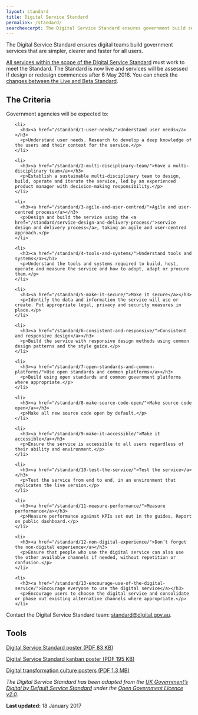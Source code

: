 ```yaml
---
layout: standard
title: Digital Service Standard
permalink: /standard/
searchexcerpt: The Digital Service Standard ensures government build services that are simpler, clearer and faster for all users.
---
```


The Digital Service Standard ensures digital teams build government services that are simpler, clearer and faster for all users.

[All services within the scope of the Digital Service Standard](/standard/scope-of-standard/) must work to meet the Standard. The Standard is now live and services will be assessed if design or redesign commences after 6 May 2016. You can check the [changes between the Live and Beta Standard](/standard/changes-to-standard/).


<div class="dss-criteria-page-list">

  <h2>The Criteria</h2>
  <p>Government agencies will be expected to:</p>
  <ol>
  
    <li>
      <h3><a href="/standard/1-user-needs/">Understand user needs</a></h3>
      <p>Understand user needs. Research to develop a deep knowledge of the users and their context for the service.</p>
    </li>
    
    <li>
      <h3><a href="/standard/2-multi-disciplinary-team/">Have a multi-disciplinary team</a></h3>
      <p>Establish a sustainable multi-disciplinary team to design, build, operate and iterate the service, led by an experienced product manager with decision-making responsibility.</p>
    </li>
    
    <li>
      <h3><a href="/standard/3-agile-and-user-centred/">Agile and user-centred process</a></h3>
      <p>Design and build the service using the <a href="/standard/service-design-and-delivery-process/">service design and delivery process</a>, taking an agile and user-centred approach.</p>
    </li>
    
    <li>
      <h3><a href="/standard/4-tools-and-systems/">Understand tools and systems</a></h3>
      <p>Understand the tools and systems required to build, host, operate and measure the service and how to adopt, adapt or procure them.</p>
    </li>
    
    <li>
      <h3><a href="/standard/5-make-it-secure/">Make it secure</a></h3>
      <p>Identify the data and information the service will use or create. Put appropriate legal, privacy and security measures in place.</p>
    </li>
    
    <li>
      <h3><a href="/standard/6-consistent-and-responsive/">Consistent and responsive design</a></h3>
      <p>Build the service with responsive design methods using common design patterns and the style guide.</p>
    </li>
    
    <li>
      <h3><a href="/standard/7-open-standards-and-common-platforms/">Use open standards and common platforms</a></h3>
      <p>Build using open standards and common government platforms where appropriate.</p>
    </li>
    
    <li>
      <h3><a href="/standard/8-make-source-code-open/">Make source code open</a></h3>
      <p>Make all new source code open by default.</p>
    </li>
    
    <li>
      <h3><a href="/standard/9-make-it-accessible/">Make it accessible</a></h3>
      <p>Ensure the service is accessible to all users regardless of their ability and environment.</p>
    </li>
    
    <li>
      <h3><a href="/standard/10-test-the-service/">Test the service</a></h3>
      <p>Test the service from end to end, in an environment that replicates the live version.</p>
    </li>
    
    <li>
      <h3><a href="/standard/11-measure-performance/">Measure performance</a></h3>
      <p>Measure performance against KPIs set out in the guides. Report on public dashboard.</p>
    </li>
    
    <li>
      <h3><a href="/standard/12-non-digital-experience/">Don’t forget the non-digital experience</a></h3>
      <p>Ensure that people who use the digital service can also use the other available channels if needed, without repetition or confusion.</p>
    </li>
    
    <li>
      <h3><a href="/standard/13-encourage-use-of-the-digital-service/">Encourage everyone to use the digital service</a></h3>
      <p>Encourage users to choose the digital service and consolidate or phase out existing alternative channels where appropriate.</p>
    </li>
    
  </ol>

</div>

Contact the Digital Service Standard team: <a href="mailto:standard@digital.gov.au?subject=Feedback%20on%20the%20Standard">standard@digital.gov.au</a>.

## Tools
[Digital Service Standard poster (PDF 83 KB)](/files/DTO_Digital-Service-Standard_CRITERIA-A4_August%202016.pdf)

[Digital Service Standard kanban poster (PDF 195 KB)](/files/DTO_DSS_KANBAN_POSTER_WCAG_Aug30_A0.pdf)

[Digital transformation culture posters (PDF 1.3 MB)]({{site.baseurl}}/files/dta-culture-posters.pdf)

*The Digital Service Standard has been adapted from the [UK Government’s Digital by Default Service Standard](https://www.gov.uk/service-manual/digital-by-default) under the [Open Government Licence v2.0](http://www.nationalarchives.gov.uk/doc/open-government-licence/version/2/).*

**Last updated:** 18 January 2017

